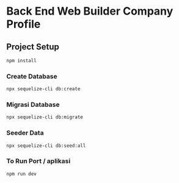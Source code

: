 # Back End Web Builder Company Profile

## Project Setup

```sh
npm install
```

### Create Database

```sh
npx sequelize-cli db:create
```

### Migrasi Database

```sh
npx sequelize-cli db:migrate
```

### Seeder Data

```sh
npx sequelize-cli db:seed:all
```

### To Run Port / aplikasi

```sh
npm run dev
```